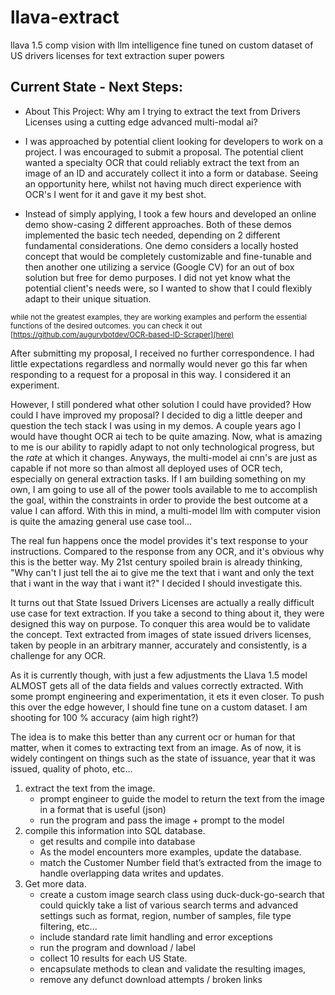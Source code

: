 # llava-extract
llava 1.5 comp vision with llm intelligence fine tuned on custom dataset of US drivers licenses for text extraction super powers

## Current State - Next Steps:

- About This Project: Why am I trying to extract the text from Drivers Licenses using a cutting edge advanced multi-modal ai?

- I was approached by potential client looking for developers to work on a project. I was encouraged to submit a proposal. The potential client wanted a specialty OCR that could reliably extract the text from an image of an ID and accurately collect it into a form or database. Seeing an opportunity here, whilst not having much direct experience with OCR's I went for it and gave it my best shot. 

- Instead of simply applying, I took a few hours and developed an online demo show-casing 2 different approaches. Both of these demos implemented the basic tech needed, depending on 2 different fundamental considerations. One demo considers a locally hosted concept that would be completely customizable and fine-tunable and then another one utilizing a service (Google CV) for an out of box solution but free for demo purposes. I did not yet know what the potential client's needs were, so I wanted to show that I could flexibly adapt to their unique situation.

<sub> while not the greatest examples, they are working examples and perform the essential functions of the desired outcomes. you can check it out [https://github.com/augurybotdev/OCR-based-ID-Scraper](here)</sub> 

After submitting my proposal, I received no further correspondence. I had little expectations regardless and normally would never go this far when responding to a request for a proposal in this way. I considered it an experiment.

However, I still pondered what other solution I could have provided? How could I have improved my proposal? I decided to dig a little deeper and question the tech stack I was using in my demos. A couple years ago I would have thought OCR ai tech to be quite amazing. Now, what is amazing to me is our ability to rapidly adapt to not only technological progress, but the *rate* at which it changes. Anyways, the multi-model ai cnn's are just as capable if not more so than almost all deployed uses of OCR tech, especially on general extraction tasks. If I am building something on my own, I am going to use all of the power tools available to me to accomplish the goal, within the constraints in order to provide the best outcome at a value I can afford. With this in mind, a multi-model llm with computer vision is quite the amazing general use case tool...

The real fun happens once the model provides it's text response to your instructions. Compared to the response from any OCR, and it's obvious why this is the better way. My 21st century spoiled brain is already thinking,  "Why can't I just tell the ai to give me the text that i want and only the text that i want in the way that i want it?" I decided I should investigate this. 

It turns out that State Issued Drivers Licenses are actually a really difficult use case for text extraction. If you take a second to thing about it, they were designed this way on purpose. To conquer this area would be to validate the concept. Text extracted from images of state issued drivers licenses, taken by people in an arbitrary manner, accurately and consistently, is a challenge for any OCR. 

As it is currently though, with just a few adjustments the Llava 1.5 model ALMOST gets all of the data fields and values correctly extracted. With some prompt engineering and experimentation, it ets it even closer. To push this over the edge however, I should fine tune on a custom dataset.
I am shooting for 100 % accuracy (aim high right?)

The idea is to make this better than any current ocr or human for that matter, when it comes to extracting text from an image. As of now, it is widely contingent on things such as the state of issuance, year that it was issued, quality of photo, etc… 

1. extract the text from the image.
    - prompt engineer to guide the model to return the text from the image in a format that is useful (json)
    - run the program and pass the image + prompt to the model
2. compile this information into SQL database. 
    - get results and compile into database
    - As the model encounters more examples, update the database.
    - match the Customer Number field that’s extracted from the image to handle overlapping data writes and updates.
3. Get more data.
    - create a custom image search class using duck-duck-go-search that could quickly take a list of various search terms and advanced settings such as format, region, number of samples, file type filtering, etc... 
    - include standard rate limit handling and error exceptions
    - run the program and download / label
    - collect 10 results for each US State.
    - encapsulate methods to clean and validate the resulting images, 
    - remove any defunct download attempts / broken links 


